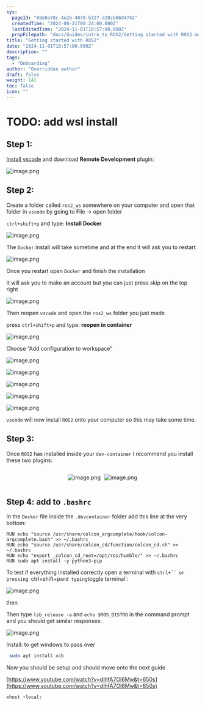 ```yaml
---
sys:
  pageId: "89e0a78c-4e2b-4070-b327-d28cb0694742"
  createdTime: "2024-08-21T00:24:00.000Z"
  lastEditedTime: "2024-11-01T18:57:00.000Z"
  propFilepath: "docs/Guides/intro_to_ROS2/Getting started with ROS2.md"
title: "Getting started with ROS2"
date: "2024-11-01T18:57:00.000Z"
description: ""
tags:
  - "Onboarding"
author: "Overridden author"
draft: false
weight: 141
toc: false
icon: ""
---
```


# TODO: add wsl install

## Step 1:

[Install vscode](https://code.visualstudio.com/download) and download **Remote Development** plugin:

![image.png](https://prod-files-secure.s3.us-west-2.amazonaws.com/d518164a-d88e-44d1-a4ee-3adb3bd8bce0/efb52993-1881-4a40-b95e-6f020334f022/image.png?X-Amz-Algorithm=AWS4-HMAC-SHA256&X-Amz-Content-Sha256=UNSIGNED-PAYLOAD&X-Amz-Credential=ASIAZI2LB466REF2DXAA%2F20250417%2Fus-west-2%2Fs3%2Faws4_request&X-Amz-Date=20250417T170742Z&X-Amz-Expires=3600&X-Amz-Security-Token=IQoJb3JpZ2luX2VjENn%2F%2F%2F%2F%2F%2F%2F%2F%2F%2FwEaCXVzLXdlc3QtMiJHMEUCIDEz8Wxk1Zd5McxVzbz%2FIrJkgA8TG1NODGcg0KlJyObdAiEAtYuoD8JOhivMgk03Mc0cVQZWSsgJMZ7r02HX10uq7GMq%2FwMIYhAAGgw2Mzc0MjMxODM4MDUiDFBA4TB7%2FFNpGsQfvircAwmvDa6n8%2Bg61PFt%2BPD%2F5BYUiQE86R2TTVn%2FhwEwCyvPCI2QNds%2BGWLb4lwqf5Q1uso0fBcnU5VX8ZPNZltNymPdV%2BWyf1V8fbOiNI6Oa5i3FT5E%2BvTEDcNunTmuj1Trw9WRENsrYtyt8lqO17a2sVClBwa9PUZloL3BWcw7vJN2WocBfkgzqzaDCAyPEb%2BKXTZ0NObQ5qROvshj47WRVpQyOkowUrjbJpW6e56S%2FSCprByXMMgHGxKoItS%2Fol8cm9l73a%2F3xyZgJ%2BwG3tfsRvrLC4PsSPVhThbc4e%2BjHxJZX4jvWnHgFCy%2B3F%2B87mr6rudIIvm0X2omwtwbnfxPBMvh6mgucSMFl9%2FXM%2FDeb78B6kTN4CYFTnKWvAnalGJNpb1wei%2Fae7Y%2B9E0sJXlc0Pff%2BY604%2BoFtIr%2BCMcOX8bRSA4UN4B5ROB0xByVcIxnYB3oU3y0Ij1O7qZiRSoQEzB5nR15dvFP5fbUYzL%2Fn5N2kB6BRcVyXs1LwKR3rRQCCgfeZvZKIPwaVNJfyi8kIf3O6odZQnLP3z4NFfU%2BD2sycr%2BFSXNySbdI4u%2Bal3VwA3s9LxfegrKraGvZZswC4ihNRJdK%2Bs5etiO2GShy4z%2FmVxiUU3pXqGaY26NBMLTnhMAGOqUBI5D5rUFI2aR5ZcOXZI8yESt%2FA8tAU%2B%2BdWuaftd3bPtgjoggUFLm2V7ucHAAIPFO36mOH4e0G3Gdix%2BPcI2FCXtM0f%2F%2FH2hdWmPUtAuxr%2BSnP9JyWH3x7OXl8P4B5yK9lAjtATJ%2BXGllI7aiz9MVEQHNAzzdO3arTsga7a%2FDLFMiU2yrzEeHp9DUUqXOmjK8Y7oEpcVkhM2oN8LmZpNd9EFFAphbo&X-Amz-Signature=6564af89032dc7e5d57757a9156ec337fcd03a5479892eef4a983f2d5c921fb4&X-Amz-SignedHeaders=host&x-id=GetObject)

## Step 2:

Create a folder called `ros2_ws` somewhere on your computer and open that folder in `vscode` by going to File → open folder 

`ctrl+shift+p` and type: **Install Docker**

![image.png](https://prod-files-secure.s3.us-west-2.amazonaws.com/d518164a-d88e-44d1-a4ee-3adb3bd8bce0/2269dc0e-1cd5-47ff-bceb-c04ad9b2eab0/image.png?X-Amz-Algorithm=AWS4-HMAC-SHA256&X-Amz-Content-Sha256=UNSIGNED-PAYLOAD&X-Amz-Credential=ASIAZI2LB466REF2DXAA%2F20250417%2Fus-west-2%2Fs3%2Faws4_request&X-Amz-Date=20250417T170742Z&X-Amz-Expires=3600&X-Amz-Security-Token=IQoJb3JpZ2luX2VjENn%2F%2F%2F%2F%2F%2F%2F%2F%2F%2FwEaCXVzLXdlc3QtMiJHMEUCIDEz8Wxk1Zd5McxVzbz%2FIrJkgA8TG1NODGcg0KlJyObdAiEAtYuoD8JOhivMgk03Mc0cVQZWSsgJMZ7r02HX10uq7GMq%2FwMIYhAAGgw2Mzc0MjMxODM4MDUiDFBA4TB7%2FFNpGsQfvircAwmvDa6n8%2Bg61PFt%2BPD%2F5BYUiQE86R2TTVn%2FhwEwCyvPCI2QNds%2BGWLb4lwqf5Q1uso0fBcnU5VX8ZPNZltNymPdV%2BWyf1V8fbOiNI6Oa5i3FT5E%2BvTEDcNunTmuj1Trw9WRENsrYtyt8lqO17a2sVClBwa9PUZloL3BWcw7vJN2WocBfkgzqzaDCAyPEb%2BKXTZ0NObQ5qROvshj47WRVpQyOkowUrjbJpW6e56S%2FSCprByXMMgHGxKoItS%2Fol8cm9l73a%2F3xyZgJ%2BwG3tfsRvrLC4PsSPVhThbc4e%2BjHxJZX4jvWnHgFCy%2B3F%2B87mr6rudIIvm0X2omwtwbnfxPBMvh6mgucSMFl9%2FXM%2FDeb78B6kTN4CYFTnKWvAnalGJNpb1wei%2Fae7Y%2B9E0sJXlc0Pff%2BY604%2BoFtIr%2BCMcOX8bRSA4UN4B5ROB0xByVcIxnYB3oU3y0Ij1O7qZiRSoQEzB5nR15dvFP5fbUYzL%2Fn5N2kB6BRcVyXs1LwKR3rRQCCgfeZvZKIPwaVNJfyi8kIf3O6odZQnLP3z4NFfU%2BD2sycr%2BFSXNySbdI4u%2Bal3VwA3s9LxfegrKraGvZZswC4ihNRJdK%2Bs5etiO2GShy4z%2FmVxiUU3pXqGaY26NBMLTnhMAGOqUBI5D5rUFI2aR5ZcOXZI8yESt%2FA8tAU%2B%2BdWuaftd3bPtgjoggUFLm2V7ucHAAIPFO36mOH4e0G3Gdix%2BPcI2FCXtM0f%2F%2FH2hdWmPUtAuxr%2BSnP9JyWH3x7OXl8P4B5yK9lAjtATJ%2BXGllI7aiz9MVEQHNAzzdO3arTsga7a%2FDLFMiU2yrzEeHp9DUUqXOmjK8Y7oEpcVkhM2oN8LmZpNd9EFFAphbo&X-Amz-Signature=4133842fe3bff53d3d1aa18ff502e3c2b20735865ff466ee413eaac8adf36b67&X-Amz-SignedHeaders=host&x-id=GetObject)

The `Docker` install will take sometime and at the end it will ask you to restart

![image.png](https://prod-files-secure.s3.us-west-2.amazonaws.com/d518164a-d88e-44d1-a4ee-3adb3bd8bce0/ed233f78-be33-4b1f-b89c-9c346c0e961e/image.png?X-Amz-Algorithm=AWS4-HMAC-SHA256&X-Amz-Content-Sha256=UNSIGNED-PAYLOAD&X-Amz-Credential=ASIAZI2LB466REF2DXAA%2F20250417%2Fus-west-2%2Fs3%2Faws4_request&X-Amz-Date=20250417T170742Z&X-Amz-Expires=3600&X-Amz-Security-Token=IQoJb3JpZ2luX2VjENn%2F%2F%2F%2F%2F%2F%2F%2F%2F%2FwEaCXVzLXdlc3QtMiJHMEUCIDEz8Wxk1Zd5McxVzbz%2FIrJkgA8TG1NODGcg0KlJyObdAiEAtYuoD8JOhivMgk03Mc0cVQZWSsgJMZ7r02HX10uq7GMq%2FwMIYhAAGgw2Mzc0MjMxODM4MDUiDFBA4TB7%2FFNpGsQfvircAwmvDa6n8%2Bg61PFt%2BPD%2F5BYUiQE86R2TTVn%2FhwEwCyvPCI2QNds%2BGWLb4lwqf5Q1uso0fBcnU5VX8ZPNZltNymPdV%2BWyf1V8fbOiNI6Oa5i3FT5E%2BvTEDcNunTmuj1Trw9WRENsrYtyt8lqO17a2sVClBwa9PUZloL3BWcw7vJN2WocBfkgzqzaDCAyPEb%2BKXTZ0NObQ5qROvshj47WRVpQyOkowUrjbJpW6e56S%2FSCprByXMMgHGxKoItS%2Fol8cm9l73a%2F3xyZgJ%2BwG3tfsRvrLC4PsSPVhThbc4e%2BjHxJZX4jvWnHgFCy%2B3F%2B87mr6rudIIvm0X2omwtwbnfxPBMvh6mgucSMFl9%2FXM%2FDeb78B6kTN4CYFTnKWvAnalGJNpb1wei%2Fae7Y%2B9E0sJXlc0Pff%2BY604%2BoFtIr%2BCMcOX8bRSA4UN4B5ROB0xByVcIxnYB3oU3y0Ij1O7qZiRSoQEzB5nR15dvFP5fbUYzL%2Fn5N2kB6BRcVyXs1LwKR3rRQCCgfeZvZKIPwaVNJfyi8kIf3O6odZQnLP3z4NFfU%2BD2sycr%2BFSXNySbdI4u%2Bal3VwA3s9LxfegrKraGvZZswC4ihNRJdK%2Bs5etiO2GShy4z%2FmVxiUU3pXqGaY26NBMLTnhMAGOqUBI5D5rUFI2aR5ZcOXZI8yESt%2FA8tAU%2B%2BdWuaftd3bPtgjoggUFLm2V7ucHAAIPFO36mOH4e0G3Gdix%2BPcI2FCXtM0f%2F%2FH2hdWmPUtAuxr%2BSnP9JyWH3x7OXl8P4B5yK9lAjtATJ%2BXGllI7aiz9MVEQHNAzzdO3arTsga7a%2FDLFMiU2yrzEeHp9DUUqXOmjK8Y7oEpcVkhM2oN8LmZpNd9EFFAphbo&X-Amz-Signature=83cea38e2200faefa98bbdfc5e6f4a4479c2fc267c076b09f670dfa9bb1c8d83&X-Amz-SignedHeaders=host&x-id=GetObject)

Once you restart open `Docker` and finish the installation

It will ask you to make an account but you can just press skip on the top right

![image.png](https://prod-files-secure.s3.us-west-2.amazonaws.com/d518164a-d88e-44d1-a4ee-3adb3bd8bce0/21010ad9-1659-4fd9-9f59-9932a09b2a3d/image.png?X-Amz-Algorithm=AWS4-HMAC-SHA256&X-Amz-Content-Sha256=UNSIGNED-PAYLOAD&X-Amz-Credential=ASIAZI2LB466REF2DXAA%2F20250417%2Fus-west-2%2Fs3%2Faws4_request&X-Amz-Date=20250417T170742Z&X-Amz-Expires=3600&X-Amz-Security-Token=IQoJb3JpZ2luX2VjENn%2F%2F%2F%2F%2F%2F%2F%2F%2F%2FwEaCXVzLXdlc3QtMiJHMEUCIDEz8Wxk1Zd5McxVzbz%2FIrJkgA8TG1NODGcg0KlJyObdAiEAtYuoD8JOhivMgk03Mc0cVQZWSsgJMZ7r02HX10uq7GMq%2FwMIYhAAGgw2Mzc0MjMxODM4MDUiDFBA4TB7%2FFNpGsQfvircAwmvDa6n8%2Bg61PFt%2BPD%2F5BYUiQE86R2TTVn%2FhwEwCyvPCI2QNds%2BGWLb4lwqf5Q1uso0fBcnU5VX8ZPNZltNymPdV%2BWyf1V8fbOiNI6Oa5i3FT5E%2BvTEDcNunTmuj1Trw9WRENsrYtyt8lqO17a2sVClBwa9PUZloL3BWcw7vJN2WocBfkgzqzaDCAyPEb%2BKXTZ0NObQ5qROvshj47WRVpQyOkowUrjbJpW6e56S%2FSCprByXMMgHGxKoItS%2Fol8cm9l73a%2F3xyZgJ%2BwG3tfsRvrLC4PsSPVhThbc4e%2BjHxJZX4jvWnHgFCy%2B3F%2B87mr6rudIIvm0X2omwtwbnfxPBMvh6mgucSMFl9%2FXM%2FDeb78B6kTN4CYFTnKWvAnalGJNpb1wei%2Fae7Y%2B9E0sJXlc0Pff%2BY604%2BoFtIr%2BCMcOX8bRSA4UN4B5ROB0xByVcIxnYB3oU3y0Ij1O7qZiRSoQEzB5nR15dvFP5fbUYzL%2Fn5N2kB6BRcVyXs1LwKR3rRQCCgfeZvZKIPwaVNJfyi8kIf3O6odZQnLP3z4NFfU%2BD2sycr%2BFSXNySbdI4u%2Bal3VwA3s9LxfegrKraGvZZswC4ihNRJdK%2Bs5etiO2GShy4z%2FmVxiUU3pXqGaY26NBMLTnhMAGOqUBI5D5rUFI2aR5ZcOXZI8yESt%2FA8tAU%2B%2BdWuaftd3bPtgjoggUFLm2V7ucHAAIPFO36mOH4e0G3Gdix%2BPcI2FCXtM0f%2F%2FH2hdWmPUtAuxr%2BSnP9JyWH3x7OXl8P4B5yK9lAjtATJ%2BXGllI7aiz9MVEQHNAzzdO3arTsga7a%2FDLFMiU2yrzEeHp9DUUqXOmjK8Y7oEpcVkhM2oN8LmZpNd9EFFAphbo&X-Amz-Signature=e97c44f9a3543d8d59ab0954a56ec6f7629399efa8d9dbb8650469c47da594c1&X-Amz-SignedHeaders=host&x-id=GetObject)

Then reopen `vscode` and open the `ros2_ws` folder you just made

press `ctrl+shift+p` and type: **reopen in container**

![image.png](https://prod-files-secure.s3.us-west-2.amazonaws.com/d518164a-d88e-44d1-a4ee-3adb3bd8bce0/4e93b8c2-41ad-488c-8095-c74205196118/image.png?X-Amz-Algorithm=AWS4-HMAC-SHA256&X-Amz-Content-Sha256=UNSIGNED-PAYLOAD&X-Amz-Credential=ASIAZI2LB466REF2DXAA%2F20250417%2Fus-west-2%2Fs3%2Faws4_request&X-Amz-Date=20250417T170742Z&X-Amz-Expires=3600&X-Amz-Security-Token=IQoJb3JpZ2luX2VjENn%2F%2F%2F%2F%2F%2F%2F%2F%2F%2FwEaCXVzLXdlc3QtMiJHMEUCIDEz8Wxk1Zd5McxVzbz%2FIrJkgA8TG1NODGcg0KlJyObdAiEAtYuoD8JOhivMgk03Mc0cVQZWSsgJMZ7r02HX10uq7GMq%2FwMIYhAAGgw2Mzc0MjMxODM4MDUiDFBA4TB7%2FFNpGsQfvircAwmvDa6n8%2Bg61PFt%2BPD%2F5BYUiQE86R2TTVn%2FhwEwCyvPCI2QNds%2BGWLb4lwqf5Q1uso0fBcnU5VX8ZPNZltNymPdV%2BWyf1V8fbOiNI6Oa5i3FT5E%2BvTEDcNunTmuj1Trw9WRENsrYtyt8lqO17a2sVClBwa9PUZloL3BWcw7vJN2WocBfkgzqzaDCAyPEb%2BKXTZ0NObQ5qROvshj47WRVpQyOkowUrjbJpW6e56S%2FSCprByXMMgHGxKoItS%2Fol8cm9l73a%2F3xyZgJ%2BwG3tfsRvrLC4PsSPVhThbc4e%2BjHxJZX4jvWnHgFCy%2B3F%2B87mr6rudIIvm0X2omwtwbnfxPBMvh6mgucSMFl9%2FXM%2FDeb78B6kTN4CYFTnKWvAnalGJNpb1wei%2Fae7Y%2B9E0sJXlc0Pff%2BY604%2BoFtIr%2BCMcOX8bRSA4UN4B5ROB0xByVcIxnYB3oU3y0Ij1O7qZiRSoQEzB5nR15dvFP5fbUYzL%2Fn5N2kB6BRcVyXs1LwKR3rRQCCgfeZvZKIPwaVNJfyi8kIf3O6odZQnLP3z4NFfU%2BD2sycr%2BFSXNySbdI4u%2Bal3VwA3s9LxfegrKraGvZZswC4ihNRJdK%2Bs5etiO2GShy4z%2FmVxiUU3pXqGaY26NBMLTnhMAGOqUBI5D5rUFI2aR5ZcOXZI8yESt%2FA8tAU%2B%2BdWuaftd3bPtgjoggUFLm2V7ucHAAIPFO36mOH4e0G3Gdix%2BPcI2FCXtM0f%2F%2FH2hdWmPUtAuxr%2BSnP9JyWH3x7OXl8P4B5yK9lAjtATJ%2BXGllI7aiz9MVEQHNAzzdO3arTsga7a%2FDLFMiU2yrzEeHp9DUUqXOmjK8Y7oEpcVkhM2oN8LmZpNd9EFFAphbo&X-Amz-Signature=993297eb1062ec2fea21f96a6f39a47ed9e125cdc4ba7fba4eb5b77dc65336ba&X-Amz-SignedHeaders=host&x-id=GetObject)

Choose “Add configuration to workspace”

![image.png](https://prod-files-secure.s3.us-west-2.amazonaws.com/d518164a-d88e-44d1-a4ee-3adb3bd8bce0/9560b282-5060-4989-ba37-97e7b2c22476/image.png?X-Amz-Algorithm=AWS4-HMAC-SHA256&X-Amz-Content-Sha256=UNSIGNED-PAYLOAD&X-Amz-Credential=ASIAZI2LB466REF2DXAA%2F20250417%2Fus-west-2%2Fs3%2Faws4_request&X-Amz-Date=20250417T170742Z&X-Amz-Expires=3600&X-Amz-Security-Token=IQoJb3JpZ2luX2VjENn%2F%2F%2F%2F%2F%2F%2F%2F%2F%2FwEaCXVzLXdlc3QtMiJHMEUCIDEz8Wxk1Zd5McxVzbz%2FIrJkgA8TG1NODGcg0KlJyObdAiEAtYuoD8JOhivMgk03Mc0cVQZWSsgJMZ7r02HX10uq7GMq%2FwMIYhAAGgw2Mzc0MjMxODM4MDUiDFBA4TB7%2FFNpGsQfvircAwmvDa6n8%2Bg61PFt%2BPD%2F5BYUiQE86R2TTVn%2FhwEwCyvPCI2QNds%2BGWLb4lwqf5Q1uso0fBcnU5VX8ZPNZltNymPdV%2BWyf1V8fbOiNI6Oa5i3FT5E%2BvTEDcNunTmuj1Trw9WRENsrYtyt8lqO17a2sVClBwa9PUZloL3BWcw7vJN2WocBfkgzqzaDCAyPEb%2BKXTZ0NObQ5qROvshj47WRVpQyOkowUrjbJpW6e56S%2FSCprByXMMgHGxKoItS%2Fol8cm9l73a%2F3xyZgJ%2BwG3tfsRvrLC4PsSPVhThbc4e%2BjHxJZX4jvWnHgFCy%2B3F%2B87mr6rudIIvm0X2omwtwbnfxPBMvh6mgucSMFl9%2FXM%2FDeb78B6kTN4CYFTnKWvAnalGJNpb1wei%2Fae7Y%2B9E0sJXlc0Pff%2BY604%2BoFtIr%2BCMcOX8bRSA4UN4B5ROB0xByVcIxnYB3oU3y0Ij1O7qZiRSoQEzB5nR15dvFP5fbUYzL%2Fn5N2kB6BRcVyXs1LwKR3rRQCCgfeZvZKIPwaVNJfyi8kIf3O6odZQnLP3z4NFfU%2BD2sycr%2BFSXNySbdI4u%2Bal3VwA3s9LxfegrKraGvZZswC4ihNRJdK%2Bs5etiO2GShy4z%2FmVxiUU3pXqGaY26NBMLTnhMAGOqUBI5D5rUFI2aR5ZcOXZI8yESt%2FA8tAU%2B%2BdWuaftd3bPtgjoggUFLm2V7ucHAAIPFO36mOH4e0G3Gdix%2BPcI2FCXtM0f%2F%2FH2hdWmPUtAuxr%2BSnP9JyWH3x7OXl8P4B5yK9lAjtATJ%2BXGllI7aiz9MVEQHNAzzdO3arTsga7a%2FDLFMiU2yrzEeHp9DUUqXOmjK8Y7oEpcVkhM2oN8LmZpNd9EFFAphbo&X-Amz-Signature=83474ab7c7fd06ae2e9e133a48ca366e52fe17802a61f4e4162cc056bffc9ce0&X-Amz-SignedHeaders=host&x-id=GetObject)

![image.png](https://prod-files-secure.s3.us-west-2.amazonaws.com/d518164a-d88e-44d1-a4ee-3adb3bd8bce0/2ee63f81-886b-48e8-a553-dc6e5eac99e4/image.png?X-Amz-Algorithm=AWS4-HMAC-SHA256&X-Amz-Content-Sha256=UNSIGNED-PAYLOAD&X-Amz-Credential=ASIAZI2LB466REF2DXAA%2F20250417%2Fus-west-2%2Fs3%2Faws4_request&X-Amz-Date=20250417T170742Z&X-Amz-Expires=3600&X-Amz-Security-Token=IQoJb3JpZ2luX2VjENn%2F%2F%2F%2F%2F%2F%2F%2F%2F%2FwEaCXVzLXdlc3QtMiJHMEUCIDEz8Wxk1Zd5McxVzbz%2FIrJkgA8TG1NODGcg0KlJyObdAiEAtYuoD8JOhivMgk03Mc0cVQZWSsgJMZ7r02HX10uq7GMq%2FwMIYhAAGgw2Mzc0MjMxODM4MDUiDFBA4TB7%2FFNpGsQfvircAwmvDa6n8%2Bg61PFt%2BPD%2F5BYUiQE86R2TTVn%2FhwEwCyvPCI2QNds%2BGWLb4lwqf5Q1uso0fBcnU5VX8ZPNZltNymPdV%2BWyf1V8fbOiNI6Oa5i3FT5E%2BvTEDcNunTmuj1Trw9WRENsrYtyt8lqO17a2sVClBwa9PUZloL3BWcw7vJN2WocBfkgzqzaDCAyPEb%2BKXTZ0NObQ5qROvshj47WRVpQyOkowUrjbJpW6e56S%2FSCprByXMMgHGxKoItS%2Fol8cm9l73a%2F3xyZgJ%2BwG3tfsRvrLC4PsSPVhThbc4e%2BjHxJZX4jvWnHgFCy%2B3F%2B87mr6rudIIvm0X2omwtwbnfxPBMvh6mgucSMFl9%2FXM%2FDeb78B6kTN4CYFTnKWvAnalGJNpb1wei%2Fae7Y%2B9E0sJXlc0Pff%2BY604%2BoFtIr%2BCMcOX8bRSA4UN4B5ROB0xByVcIxnYB3oU3y0Ij1O7qZiRSoQEzB5nR15dvFP5fbUYzL%2Fn5N2kB6BRcVyXs1LwKR3rRQCCgfeZvZKIPwaVNJfyi8kIf3O6odZQnLP3z4NFfU%2BD2sycr%2BFSXNySbdI4u%2Bal3VwA3s9LxfegrKraGvZZswC4ihNRJdK%2Bs5etiO2GShy4z%2FmVxiUU3pXqGaY26NBMLTnhMAGOqUBI5D5rUFI2aR5ZcOXZI8yESt%2FA8tAU%2B%2BdWuaftd3bPtgjoggUFLm2V7ucHAAIPFO36mOH4e0G3Gdix%2BPcI2FCXtM0f%2F%2FH2hdWmPUtAuxr%2BSnP9JyWH3x7OXl8P4B5yK9lAjtATJ%2BXGllI7aiz9MVEQHNAzzdO3arTsga7a%2FDLFMiU2yrzEeHp9DUUqXOmjK8Y7oEpcVkhM2oN8LmZpNd9EFFAphbo&X-Amz-Signature=bbf21d2e82080e343830550e9fab19888ada06752947023d10c42f1a45673edb&X-Amz-SignedHeaders=host&x-id=GetObject)

![image.png](https://prod-files-secure.s3.us-west-2.amazonaws.com/d518164a-d88e-44d1-a4ee-3adb3bd8bce0/ae1580b2-b048-407e-aed9-b584224a7a04/image.png?X-Amz-Algorithm=AWS4-HMAC-SHA256&X-Amz-Content-Sha256=UNSIGNED-PAYLOAD&X-Amz-Credential=ASIAZI2LB466REF2DXAA%2F20250417%2Fus-west-2%2Fs3%2Faws4_request&X-Amz-Date=20250417T170742Z&X-Amz-Expires=3600&X-Amz-Security-Token=IQoJb3JpZ2luX2VjENn%2F%2F%2F%2F%2F%2F%2F%2F%2F%2FwEaCXVzLXdlc3QtMiJHMEUCIDEz8Wxk1Zd5McxVzbz%2FIrJkgA8TG1NODGcg0KlJyObdAiEAtYuoD8JOhivMgk03Mc0cVQZWSsgJMZ7r02HX10uq7GMq%2FwMIYhAAGgw2Mzc0MjMxODM4MDUiDFBA4TB7%2FFNpGsQfvircAwmvDa6n8%2Bg61PFt%2BPD%2F5BYUiQE86R2TTVn%2FhwEwCyvPCI2QNds%2BGWLb4lwqf5Q1uso0fBcnU5VX8ZPNZltNymPdV%2BWyf1V8fbOiNI6Oa5i3FT5E%2BvTEDcNunTmuj1Trw9WRENsrYtyt8lqO17a2sVClBwa9PUZloL3BWcw7vJN2WocBfkgzqzaDCAyPEb%2BKXTZ0NObQ5qROvshj47WRVpQyOkowUrjbJpW6e56S%2FSCprByXMMgHGxKoItS%2Fol8cm9l73a%2F3xyZgJ%2BwG3tfsRvrLC4PsSPVhThbc4e%2BjHxJZX4jvWnHgFCy%2B3F%2B87mr6rudIIvm0X2omwtwbnfxPBMvh6mgucSMFl9%2FXM%2FDeb78B6kTN4CYFTnKWvAnalGJNpb1wei%2Fae7Y%2B9E0sJXlc0Pff%2BY604%2BoFtIr%2BCMcOX8bRSA4UN4B5ROB0xByVcIxnYB3oU3y0Ij1O7qZiRSoQEzB5nR15dvFP5fbUYzL%2Fn5N2kB6BRcVyXs1LwKR3rRQCCgfeZvZKIPwaVNJfyi8kIf3O6odZQnLP3z4NFfU%2BD2sycr%2BFSXNySbdI4u%2Bal3VwA3s9LxfegrKraGvZZswC4ihNRJdK%2Bs5etiO2GShy4z%2FmVxiUU3pXqGaY26NBMLTnhMAGOqUBI5D5rUFI2aR5ZcOXZI8yESt%2FA8tAU%2B%2BdWuaftd3bPtgjoggUFLm2V7ucHAAIPFO36mOH4e0G3Gdix%2BPcI2FCXtM0f%2F%2FH2hdWmPUtAuxr%2BSnP9JyWH3x7OXl8P4B5yK9lAjtATJ%2BXGllI7aiz9MVEQHNAzzdO3arTsga7a%2FDLFMiU2yrzEeHp9DUUqXOmjK8Y7oEpcVkhM2oN8LmZpNd9EFFAphbo&X-Amz-Signature=a77982ee1eb8b78b513fdf890c07ef851d293b4b23eeac3472cbcc0f380f9e67&X-Amz-SignedHeaders=host&x-id=GetObject)

![image.png](https://prod-files-secure.s3.us-west-2.amazonaws.com/d518164a-d88e-44d1-a4ee-3adb3bd8bce0/53255b28-f75e-430f-b9e3-c0ac8577e42b/image.png?X-Amz-Algorithm=AWS4-HMAC-SHA256&X-Amz-Content-Sha256=UNSIGNED-PAYLOAD&X-Amz-Credential=ASIAZI2LB466REF2DXAA%2F20250417%2Fus-west-2%2Fs3%2Faws4_request&X-Amz-Date=20250417T170742Z&X-Amz-Expires=3600&X-Amz-Security-Token=IQoJb3JpZ2luX2VjENn%2F%2F%2F%2F%2F%2F%2F%2F%2F%2FwEaCXVzLXdlc3QtMiJHMEUCIDEz8Wxk1Zd5McxVzbz%2FIrJkgA8TG1NODGcg0KlJyObdAiEAtYuoD8JOhivMgk03Mc0cVQZWSsgJMZ7r02HX10uq7GMq%2FwMIYhAAGgw2Mzc0MjMxODM4MDUiDFBA4TB7%2FFNpGsQfvircAwmvDa6n8%2Bg61PFt%2BPD%2F5BYUiQE86R2TTVn%2FhwEwCyvPCI2QNds%2BGWLb4lwqf5Q1uso0fBcnU5VX8ZPNZltNymPdV%2BWyf1V8fbOiNI6Oa5i3FT5E%2BvTEDcNunTmuj1Trw9WRENsrYtyt8lqO17a2sVClBwa9PUZloL3BWcw7vJN2WocBfkgzqzaDCAyPEb%2BKXTZ0NObQ5qROvshj47WRVpQyOkowUrjbJpW6e56S%2FSCprByXMMgHGxKoItS%2Fol8cm9l73a%2F3xyZgJ%2BwG3tfsRvrLC4PsSPVhThbc4e%2BjHxJZX4jvWnHgFCy%2B3F%2B87mr6rudIIvm0X2omwtwbnfxPBMvh6mgucSMFl9%2FXM%2FDeb78B6kTN4CYFTnKWvAnalGJNpb1wei%2Fae7Y%2B9E0sJXlc0Pff%2BY604%2BoFtIr%2BCMcOX8bRSA4UN4B5ROB0xByVcIxnYB3oU3y0Ij1O7qZiRSoQEzB5nR15dvFP5fbUYzL%2Fn5N2kB6BRcVyXs1LwKR3rRQCCgfeZvZKIPwaVNJfyi8kIf3O6odZQnLP3z4NFfU%2BD2sycr%2BFSXNySbdI4u%2Bal3VwA3s9LxfegrKraGvZZswC4ihNRJdK%2Bs5etiO2GShy4z%2FmVxiUU3pXqGaY26NBMLTnhMAGOqUBI5D5rUFI2aR5ZcOXZI8yESt%2FA8tAU%2B%2BdWuaftd3bPtgjoggUFLm2V7ucHAAIPFO36mOH4e0G3Gdix%2BPcI2FCXtM0f%2F%2FH2hdWmPUtAuxr%2BSnP9JyWH3x7OXl8P4B5yK9lAjtATJ%2BXGllI7aiz9MVEQHNAzzdO3arTsga7a%2FDLFMiU2yrzEeHp9DUUqXOmjK8Y7oEpcVkhM2oN8LmZpNd9EFFAphbo&X-Amz-Signature=591159dd24c9b2e3392fb49a406f3facf515e8c591e03fc9e69ac3de4103b3f4&X-Amz-SignedHeaders=host&x-id=GetObject)

![image.png](https://prod-files-secure.s3.us-west-2.amazonaws.com/d518164a-d88e-44d1-a4ee-3adb3bd8bce0/7c562767-5af9-4ffb-97d1-327bcdf4ee00/image.png?X-Amz-Algorithm=AWS4-HMAC-SHA256&X-Amz-Content-Sha256=UNSIGNED-PAYLOAD&X-Amz-Credential=ASIAZI2LB466REF2DXAA%2F20250417%2Fus-west-2%2Fs3%2Faws4_request&X-Amz-Date=20250417T170742Z&X-Amz-Expires=3600&X-Amz-Security-Token=IQoJb3JpZ2luX2VjENn%2F%2F%2F%2F%2F%2F%2F%2F%2F%2FwEaCXVzLXdlc3QtMiJHMEUCIDEz8Wxk1Zd5McxVzbz%2FIrJkgA8TG1NODGcg0KlJyObdAiEAtYuoD8JOhivMgk03Mc0cVQZWSsgJMZ7r02HX10uq7GMq%2FwMIYhAAGgw2Mzc0MjMxODM4MDUiDFBA4TB7%2FFNpGsQfvircAwmvDa6n8%2Bg61PFt%2BPD%2F5BYUiQE86R2TTVn%2FhwEwCyvPCI2QNds%2BGWLb4lwqf5Q1uso0fBcnU5VX8ZPNZltNymPdV%2BWyf1V8fbOiNI6Oa5i3FT5E%2BvTEDcNunTmuj1Trw9WRENsrYtyt8lqO17a2sVClBwa9PUZloL3BWcw7vJN2WocBfkgzqzaDCAyPEb%2BKXTZ0NObQ5qROvshj47WRVpQyOkowUrjbJpW6e56S%2FSCprByXMMgHGxKoItS%2Fol8cm9l73a%2F3xyZgJ%2BwG3tfsRvrLC4PsSPVhThbc4e%2BjHxJZX4jvWnHgFCy%2B3F%2B87mr6rudIIvm0X2omwtwbnfxPBMvh6mgucSMFl9%2FXM%2FDeb78B6kTN4CYFTnKWvAnalGJNpb1wei%2Fae7Y%2B9E0sJXlc0Pff%2BY604%2BoFtIr%2BCMcOX8bRSA4UN4B5ROB0xByVcIxnYB3oU3y0Ij1O7qZiRSoQEzB5nR15dvFP5fbUYzL%2Fn5N2kB6BRcVyXs1LwKR3rRQCCgfeZvZKIPwaVNJfyi8kIf3O6odZQnLP3z4NFfU%2BD2sycr%2BFSXNySbdI4u%2Bal3VwA3s9LxfegrKraGvZZswC4ihNRJdK%2Bs5etiO2GShy4z%2FmVxiUU3pXqGaY26NBMLTnhMAGOqUBI5D5rUFI2aR5ZcOXZI8yESt%2FA8tAU%2B%2BdWuaftd3bPtgjoggUFLm2V7ucHAAIPFO36mOH4e0G3Gdix%2BPcI2FCXtM0f%2F%2FH2hdWmPUtAuxr%2BSnP9JyWH3x7OXl8P4B5yK9lAjtATJ%2BXGllI7aiz9MVEQHNAzzdO3arTsga7a%2FDLFMiU2yrzEeHp9DUUqXOmjK8Y7oEpcVkhM2oN8LmZpNd9EFFAphbo&X-Amz-Signature=2450721668012670a7ce83b07159746cc6aa4574cadce8f3ec454ada5146d808&X-Amz-SignedHeaders=host&x-id=GetObject)

`vscode` will now install `ROS2` onto your computer so this may take some time.

## Step 3:

Once `ROS2` has installed inside your `dev-container` I recommend you install these two plugins:

<div style="display: flex;flex-direction: row; column-gap:10px; max-width: 630px;justify-content: center;">
<div>

![image.png](https://prod-files-secure.s3.us-west-2.amazonaws.com/d518164a-d88e-44d1-a4ee-3adb3bd8bce0/3fc3d550-5a54-4ba1-ba6b-faa01cdb7369/image.png?X-Amz-Algorithm=AWS4-HMAC-SHA256&X-Amz-Content-Sha256=UNSIGNED-PAYLOAD&X-Amz-Credential=ASIAZI2LB466RPSSPHZG%2F20250417%2Fus-west-2%2Fs3%2Faws4_request&X-Amz-Date=20250417T170743Z&X-Amz-Expires=3600&X-Amz-Security-Token=IQoJb3JpZ2luX2VjENn%2F%2F%2F%2F%2F%2F%2F%2F%2F%2FwEaCXVzLXdlc3QtMiJIMEYCIQCjCcJkPSV%2BCLXhaCNsjflCfJAd0SEFz1uXcqljR0TbkwIhAMfIlOEpaHiOmbKHR%2BXUmjc20J8mQy7nMtGaiC4t2HSmKv8DCGIQABoMNjM3NDIzMTgzODA1Igx0K4NxF5qIFYVoRXIq3AMqRbBytoj6ZyZGwbKqsPkauoVJiId%2BgEQtNhsB158b1HI5F4aXoOv2Zr6sJqawl3NYSArpLq%2B3HIbi%2BIjxg1HKS5RYJtYH5OoOGnx9LHgRZPROMNRSQjPt3qUJnHg3KYF3NwsAiy55Pdwzf7v2b35SypJ%2B3kY6U%2BdUcQ%2FDhNqX4AAyiom3nvskd2%2BDZTCIZLe1kEo5Be6dSIPQPhQSjzog5Tr79hZW6ZDbnqSwXgZi1Exb9%2BxQkeJSpHnttShnsqpbE1r6hfFByVVpvTHk1SF9YMSvL3P2%2FamYfTetB1f6eR9M2lagUewsZ7Xu8GYdlKU1L5698H6RwiEEkB7OeT5NAlMt%2FTJqzT0g8dVYtxiHVIHsVsXyqHbU1pAF2ZZmA78k1HYg%2B%2BqLQ%2B4OvaNtfjb4f2mIyZhAhaoKzZlbISIY0an68mShBvKjYUyTnegqTi5pjVGIUcrq5cmI0%2BGd2dzrv4cR8ViZDYz3crVJcLwt32Jp2Sq9qgEUmq5FCdxiK1kKVdcDzb%2BS8FkTkcQ7031rTkWHt1l139epfMWYwTZHeZIjC38wRHefV5YxG2KTE5GLRi2aYV5AFHwrtm9lwMkb3a2AXeyNflVsgadK9Kl5SPxvcyf2mwGC6ntnfDCz5oTABjqkAUETj7b0cVhrrdKPVgqe87%2B7tre3R4VXimppqZojQhWkMFvghtJbb1ws%2BoHipTi5U%2B%2FaGKxJy1o7GeP%2FpmMeCv4q23wHxqCizTe6qBnKAiMFdnhxaEon71OwI%2FGDFEsgktzK6bKQNNf%2F82X03EUncxcDfa%2B4VAD8DlEzA5n2KpCRDOUtM6LaqqBZYUuID%2BLrWYhwJpSIzG0Af%2B2tajeR%2FXBJ6Hke&X-Amz-Signature=24c93c6b293c4a1c56a644359f747c2e0b7fed39e6453851cb53276efa8926fa&X-Amz-SignedHeaders=host&x-id=GetObject)

</div>
<div>

![image.png](https://prod-files-secure.s3.us-west-2.amazonaws.com/d518164a-d88e-44d1-a4ee-3adb3bd8bce0/d994cc66-13c2-4093-a5a3-f84cf4601a82/image.png?X-Amz-Algorithm=AWS4-HMAC-SHA256&X-Amz-Content-Sha256=UNSIGNED-PAYLOAD&X-Amz-Credential=ASIAZI2LB466QPVVZFY3%2F20250417%2Fus-west-2%2Fs3%2Faws4_request&X-Amz-Date=20250417T170743Z&X-Amz-Expires=3600&X-Amz-Security-Token=IQoJb3JpZ2luX2VjENn%2F%2F%2F%2F%2F%2F%2F%2F%2F%2FwEaCXVzLXdlc3QtMiJHMEUCIQCmDBmyc7bpCPfAXZcHbX362Ws%2FrxjxsdS6amMiw7VFBAIgHagQzNlBorAxwuKSUnj8mLqmPW7Hw1zDIV53bh1Rxi0q%2FwMIYhAAGgw2Mzc0MjMxODM4MDUiDCZa%2FJM3NNa%2BZTG16ircA9bKShLhz3px%2BYYgTCgHsU8O1Wk2g4MlLImv6zm5rw%2BqmvEEeJIclySuklQZ%2FgmH1%2Fed%2Fvm%2BEYW49F1UVW37S8nIpUEjfV%2BWY6DO92z5NPjPX%2BhS02RWSrDjAedCWZMMcvmZ4ArMlYa8cZWLED5HhgMUr8%2B9tNiTr9vJ1GC6ug%2FW5ooPobZx9eial7G6wFL4kWeWFShpN2coKDlm0kpp7HpIa779UwpUZLRmJt44wDXAybvBQ0TbnzKlFHF85e0eMgiWJmJ0bJ1h7PWJUiiO%2BCtVRCuL4bP%2FmJ3tldFKD3SQ8C9fJAUabJSpOMKu6o%2BWm%2FEbmANpGEqtN6xoV0vkbVq7KvC7wKWywIkURgGIhIkhIhZaiJypwVrtSUjYJ3h9YmPpy%2F6D4S1%2FOF9XtNlX%2Bgcsfv77DeneW1eeYdQ%2BlR0q8P3pvnyKGjlgWgG6nuFnAyQcWAhomnwK7rhbdzlXN1jR%2Br8v0sgJouVaW0y7uP9ZUfblFXkoG0nRaSDWsLL9VDUoStA8%2FIFiU0o%2BjzrNkjekp%2BXgfcAucrQueXN2oIQ4AitCacm4RX2MqOphCxkjs3UY1DUqzPb6xlyOguq7zjNKftr1JFxfok8td96AP5jT4R10vqhLw21WEqRfMLDmhMAGOqUB1e68K2J%2FEKXSqte39ZOkJODz652FaOEXvLJpgyors%2FIFQoNHXVqHOumxHtNBvI18t%2BGIciopnopSpylSG1D5gev1p5fy3GNakBCS7FU%2B2%2FDaYorakdLsLHw%2BnMZc0F%2BPi8dSTpXePdywB0eDFJkHyRrspGZcO83L72QhKSTzYTPE6RBaRTk4fihgMUlFY6yHTl5uY0nVQkQABTdXPB%2BRkO9fXHOZ&X-Amz-Signature=02ed09f22695de49fde672ebd934c469705e834972bf2cf720583ea600ff7054&X-Amz-SignedHeaders=host&x-id=GetObject)

</div>
</div>

## Step 4: add to `.bashrc`

In the `Docker` file inside the `.devcontainer` folder add this line at the very bottom: 

```docker
RUN echo "source /usr/share/colcon_argcomplete/hook/colcon-argcomplete.bash" >> ~/.bashrc
RUN echo "source /usr/share/colcon_cd/function/colcon_cd.sh" >> ~/.bashrc
RUN echo "export _colcon_cd_root=/opt/ros/humble/" >> ~/.bashrc
RUN sudo apt install -y python3-pip 
```

To test if everything installed correctly open a terminal with `ctrl+`` or pressing `ctrl+shift+p` and typing `toggle terminal`:

![image.png](https://prod-files-secure.s3.us-west-2.amazonaws.com/d518164a-d88e-44d1-a4ee-3adb3bd8bce0/6a4943d8-b04e-4c02-9a58-775f3384d1a5/image.png?X-Amz-Algorithm=AWS4-HMAC-SHA256&X-Amz-Content-Sha256=UNSIGNED-PAYLOAD&X-Amz-Credential=ASIAZI2LB466REF2DXAA%2F20250417%2Fus-west-2%2Fs3%2Faws4_request&X-Amz-Date=20250417T170742Z&X-Amz-Expires=3600&X-Amz-Security-Token=IQoJb3JpZ2luX2VjENn%2F%2F%2F%2F%2F%2F%2F%2F%2F%2FwEaCXVzLXdlc3QtMiJHMEUCIDEz8Wxk1Zd5McxVzbz%2FIrJkgA8TG1NODGcg0KlJyObdAiEAtYuoD8JOhivMgk03Mc0cVQZWSsgJMZ7r02HX10uq7GMq%2FwMIYhAAGgw2Mzc0MjMxODM4MDUiDFBA4TB7%2FFNpGsQfvircAwmvDa6n8%2Bg61PFt%2BPD%2F5BYUiQE86R2TTVn%2FhwEwCyvPCI2QNds%2BGWLb4lwqf5Q1uso0fBcnU5VX8ZPNZltNymPdV%2BWyf1V8fbOiNI6Oa5i3FT5E%2BvTEDcNunTmuj1Trw9WRENsrYtyt8lqO17a2sVClBwa9PUZloL3BWcw7vJN2WocBfkgzqzaDCAyPEb%2BKXTZ0NObQ5qROvshj47WRVpQyOkowUrjbJpW6e56S%2FSCprByXMMgHGxKoItS%2Fol8cm9l73a%2F3xyZgJ%2BwG3tfsRvrLC4PsSPVhThbc4e%2BjHxJZX4jvWnHgFCy%2B3F%2B87mr6rudIIvm0X2omwtwbnfxPBMvh6mgucSMFl9%2FXM%2FDeb78B6kTN4CYFTnKWvAnalGJNpb1wei%2Fae7Y%2B9E0sJXlc0Pff%2BY604%2BoFtIr%2BCMcOX8bRSA4UN4B5ROB0xByVcIxnYB3oU3y0Ij1O7qZiRSoQEzB5nR15dvFP5fbUYzL%2Fn5N2kB6BRcVyXs1LwKR3rRQCCgfeZvZKIPwaVNJfyi8kIf3O6odZQnLP3z4NFfU%2BD2sycr%2BFSXNySbdI4u%2Bal3VwA3s9LxfegrKraGvZZswC4ihNRJdK%2Bs5etiO2GShy4z%2FmVxiUU3pXqGaY26NBMLTnhMAGOqUBI5D5rUFI2aR5ZcOXZI8yESt%2FA8tAU%2B%2BdWuaftd3bPtgjoggUFLm2V7ucHAAIPFO36mOH4e0G3Gdix%2BPcI2FCXtM0f%2F%2FH2hdWmPUtAuxr%2BSnP9JyWH3x7OXl8P4B5yK9lAjtATJ%2BXGllI7aiz9MVEQHNAzzdO3arTsga7a%2FDLFMiU2yrzEeHp9DUUqXOmjK8Y7oEpcVkhM2oN8LmZpNd9EFFAphbo&X-Amz-Signature=6d9c71eca6c950bbd2c458abed93c6b79c8257adea31264b6305a7e5fa8a2663&X-Amz-SignedHeaders=host&x-id=GetObject)

then 

Then type `lsb_release -a` and `echo $ROS_DISTRO` in the command prompt and you should get similar responses:

![image.png](https://prod-files-secure.s3.us-west-2.amazonaws.com/d518164a-d88e-44d1-a4ee-3adb3bd8bce0/3e635dec-a805-4e85-8b9e-d000e5b71a4e/image.png?X-Amz-Algorithm=AWS4-HMAC-SHA256&X-Amz-Content-Sha256=UNSIGNED-PAYLOAD&X-Amz-Credential=ASIAZI2LB466REF2DXAA%2F20250417%2Fus-west-2%2Fs3%2Faws4_request&X-Amz-Date=20250417T170742Z&X-Amz-Expires=3600&X-Amz-Security-Token=IQoJb3JpZ2luX2VjENn%2F%2F%2F%2F%2F%2F%2F%2F%2F%2FwEaCXVzLXdlc3QtMiJHMEUCIDEz8Wxk1Zd5McxVzbz%2FIrJkgA8TG1NODGcg0KlJyObdAiEAtYuoD8JOhivMgk03Mc0cVQZWSsgJMZ7r02HX10uq7GMq%2FwMIYhAAGgw2Mzc0MjMxODM4MDUiDFBA4TB7%2FFNpGsQfvircAwmvDa6n8%2Bg61PFt%2BPD%2F5BYUiQE86R2TTVn%2FhwEwCyvPCI2QNds%2BGWLb4lwqf5Q1uso0fBcnU5VX8ZPNZltNymPdV%2BWyf1V8fbOiNI6Oa5i3FT5E%2BvTEDcNunTmuj1Trw9WRENsrYtyt8lqO17a2sVClBwa9PUZloL3BWcw7vJN2WocBfkgzqzaDCAyPEb%2BKXTZ0NObQ5qROvshj47WRVpQyOkowUrjbJpW6e56S%2FSCprByXMMgHGxKoItS%2Fol8cm9l73a%2F3xyZgJ%2BwG3tfsRvrLC4PsSPVhThbc4e%2BjHxJZX4jvWnHgFCy%2B3F%2B87mr6rudIIvm0X2omwtwbnfxPBMvh6mgucSMFl9%2FXM%2FDeb78B6kTN4CYFTnKWvAnalGJNpb1wei%2Fae7Y%2B9E0sJXlc0Pff%2BY604%2BoFtIr%2BCMcOX8bRSA4UN4B5ROB0xByVcIxnYB3oU3y0Ij1O7qZiRSoQEzB5nR15dvFP5fbUYzL%2Fn5N2kB6BRcVyXs1LwKR3rRQCCgfeZvZKIPwaVNJfyi8kIf3O6odZQnLP3z4NFfU%2BD2sycr%2BFSXNySbdI4u%2Bal3VwA3s9LxfegrKraGvZZswC4ihNRJdK%2Bs5etiO2GShy4z%2FmVxiUU3pXqGaY26NBMLTnhMAGOqUBI5D5rUFI2aR5ZcOXZI8yESt%2FA8tAU%2B%2BdWuaftd3bPtgjoggUFLm2V7ucHAAIPFO36mOH4e0G3Gdix%2BPcI2FCXtM0f%2F%2FH2hdWmPUtAuxr%2BSnP9JyWH3x7OXl8P4B5yK9lAjtATJ%2BXGllI7aiz9MVEQHNAzzdO3arTsga7a%2FDLFMiU2yrzEeHp9DUUqXOmjK8Y7oEpcVkhM2oN8LmZpNd9EFFAphbo&X-Amz-Signature=1b9891efbfba802f31b11c85cd764515e79b95985e598bce3e345964d8913fe0&X-Amz-SignedHeaders=host&x-id=GetObject)

Install:  to get windows to pass over

```bash
 sudo apt install xcb
```

Now you should be setup and should move onto the next guide 

[https://www.youtube.com/watch?v=dihfA7Ol6Mw&t=650s](https://www.youtube.com/watch?v=dihfA7Ol6Mw&t=650s)

```python
xhost +local:
```
